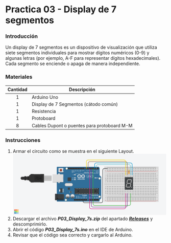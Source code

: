 
# Practica 03 - Display de 7 segmentos 

### Introducción
Un display de 7 segmentos es un dispositivo de visualización que utiliza siete segmentos individuales para mostrar dígitos numéricos (0-9) y algunas letras (por ejemplo, A-F para representar dígitos hexadecimales). Cada segmento se enciende o apaga de manera independiente.

### Materiales
| Cantidad | Descripción |
| :---: | --- |
| 1 | Arduino Uno |
| 1 | Display de 7 Segmentos (cátodo común) |
| 1 | Resistencia |
| 1 | Protoboard |
| 8 | Cables Dupont o puentes para protoboard M-M |

### Instrucciones
1. Armar el circuito como se muestra en el siguiente Layout.
![Layout](layout.png)
2. Descargar el archivo ***P03_Display_7s.zip*** del apartado [***Releases***](https://github.com/ColegioMundodePaz/Robotica/releases) y descomprimirlo.
3. Abrir el código ***P03_Display_7s.ino*** en el IDE de Arduino.
4. Revisar que el código sea correcto y cargarlo al Arduino.